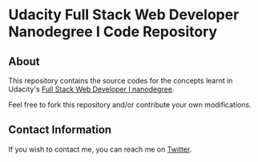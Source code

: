 # Udacity Full Stack Web Developer Nanodegree I Code Repository

## About
This repository contains the source codes for the concepts learnt in Udacity's [Full Stack Web Developer I nanodegree](https://in.udacity.com/course/full-stack-web-developer-nanodegree--nd004).

Feel free to fork this repository and/or contribute your own modifications.

## Contact Information
If you wish to contact me, you can reach me on [Twitter](https://twitter.com/SDey_96).

